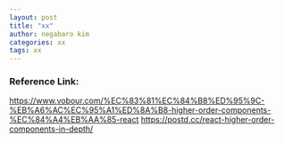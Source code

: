 ```yaml
---
layout: post
title: "xx"
author: negabaro kim
categories: xx
tags: xx
---
```


### Reference Link:

https://www.vobour.com/%EC%83%81%EC%84%B8%ED%95%9C-%EB%A6%AC%EC%95%A1%ED%8A%B8-higher-order-components-%EC%84%A4%EB%AA%85-react
https://postd.cc/react-higher-order-components-in-depth/

